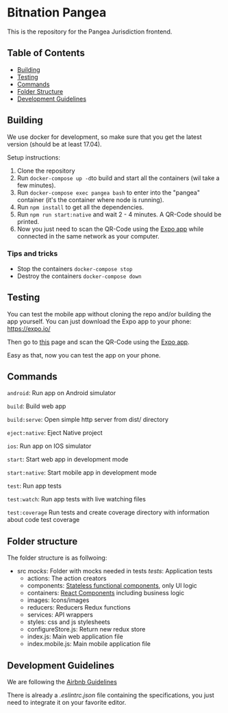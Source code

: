 # Bitnation Pangea

This is the repository for the Pangea Jurisdiction frontend. 


## Table of Contents

- [Building](#building)
- [Testing](#testing)
- [Commands](#commands)
- [Folder Structure](#folder-structure)
- [Development Guidelines](#development-guidelines)


## Building

We use docker for development, so make sure that you get the latest version (should be at least 17.04).

Setup instructions:
1. Clone the repository
2. Run ```docker-compose up -d```to build and start all the containers (wil take a few minutes).
3. Run ```docker-compose exec pangea bash``` to enter into the "pangea" container (it's the container where node is running).
4. Run ```npm install``` to get all the dependencies.
5. Run ```npm run start:native``` and wait 2 - 4 minutes. A QR-Code should be printed.
6. Now you just need to scan the QR-Code using the [Expo app](https://expo.io/) while connected in the same network as your computer.

### Tips and tricks
* Stop the containers ```docker-compose stop```
* Destroy the containers ```docker-compose down```


## Testing

You can test the mobile app without cloning the repo and/or building the app yourself.
You can just download the Expo app to your phone: https://expo.io/

Then go to [this](https://expo.io/@danielfranca/bitnation) page and scan the QR-Code using the [Expo app](https://expo.io/).

Easy as that, now you can test the app on your phone.

## Commands

`android`: Run app on Android simulator

`build`: Build web app

`build:serve`: Open simple http server from dist/ directory

`eject:native`: Eject Native project

`ios`: Run app on IOS simulator

`start`: Start web app in development mode

`start:native`: Start mobile app in development mode

`test`: Run app tests

`test:watch`: Run app tests with live watching files

`test:coverage` Run tests and create coverage directory with information about code test coverage


## Folder structure

The folder structure is as follwoing:
- src
  _mocks_: Folder with mocks needed in tests
  _tests_: Application tests
  - actions: The action creators
  - components: [Stateless functional components](https://hackernoon.com/react-stateless-functional-components-nine-wins-you-might-have-overlooked-997b0d933dbc), only UI logic
  - containers: [React Components](https://facebook.github.io/react/docs/react-component.html) including business logic
  - images: Icons/images
  - reducers: Reducers Redux functions
  - services: API wrappers
  - styles: css and js stylesheets
  - configureStore.js: Return new redux store
  - index.js: Main web application file
  - index.mobile.js: Main mobile application file

## Development Guidelines

  We are following the [Airbnb Guidelines](https://github.com/airbnb/javascript)
  
  There is already a *.eslintrc.json* file containing the specifications, you just need to integrate it on your favorite editor.
